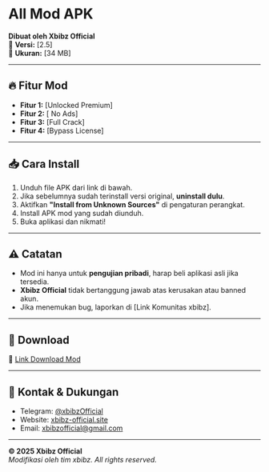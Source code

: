 # All Mod APK
**Dibuat oleh Xbibz Official**  
🔹 **Versi:** [2.5]  
🔹 **Ukuran:** [34 MB]  


---

## 🔥 Fitur Mod
- **Fitur 1:**  [Unlocked Premium]  
- **Fitur 2:** [ No Ads]  
- **Fitur 3:** [Full Crack]  
- **Fitur 4:** [Bypass License]  

---

## 📥 Cara Install
1. Unduh file APK dari link di bawah.  
2. Jika sebelumnya sudah terinstall versi original, **uninstall dulu**.  
3. Aktifkan **"Install from Unknown Sources"** di pengaturan perangkat.  
4. Install APK mod yang sudah diunduh.  
5. Buka aplikasi dan nikmati!  

---

## ⚠️ Catatan
- Mod ini hanya untuk **pengujian pribadi**, harap beli aplikasi asli jika tersedia.  
- **Xbibz Official** tidak bertanggung jawab atas kerusakan atau banned akun.  
- Jika menemukan bug, laporkan di [Link Komunitas xbibz].  

---

## 📌 Download  
🔗 [Link Download Mod](https://github.com/XbibzOfficial777/Apk-Modz-By-Xbibz/releases/tag/Apk-Modz-By-Xbibz)

---

## 💬 Kontak & Dukungan  
- Telegram: [@xbibzOfficial](https://t.me/XbibzOfficial)  
- Website: [xbibz-official.site]([https://xbibz-official.site](https://xbibzofficial777.github.io/xbibzofcweb/)) 
- Email: xbibzofficial@gmail.com

---

**© 2025 Xbibz Official**  
*Modifikasi oleh tim xbibz. All rights reserved.*  
